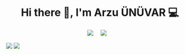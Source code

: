 <h1 align='center'> Hi there 👋, I'm Arzu ÜNÜVAR 💻 </h1>

<p align='center'>
  <a href="https://www.linkedin.com/in/https://www.linkedin.com/in/arzu-%C3%BCn%C3%BCvar-889054192/"><img src="https://img.shields.io/badge/linkedin-%230077B5.svg?&style=for-the-badge&logo=linkedin&logoColor=white" /></a>&nbsp;&nbsp;&nbsp;&nbsp;
    <a href="https://www.gmail.com/in/https://www.gmail.com/in/unuvararzu653@gmail.com"><img src="https://img.shields.io/badge/gmail-%230077B5.svg?&style=for-the-badge&logo=gmail&logoColor=white" /></a>&nbsp;&nbsp;&nbsp;&nbsp;   
</p>

<a href="https://github.com/arzunuvar"><img align="center" src="https://github-readme-stats.vercel.app/api?username=arzunuvar&show_icons=true&bg_color=0d1117&text_color=bdc3c7&title_color=f1c40f&icon_color=f1c40f&hide_border=true" /></a>
<a href="https://github.com/arzunuvar"><img align="center" src="https://github-readme-stats.vercel.app/api/top-langs/?username=arzunuvar&bg_color=0d1117&text_color=bdc3c7&title_color=f1c40f&hide_border=true&layout=compact&langs_count=10&hide=asp.net" /></a>
